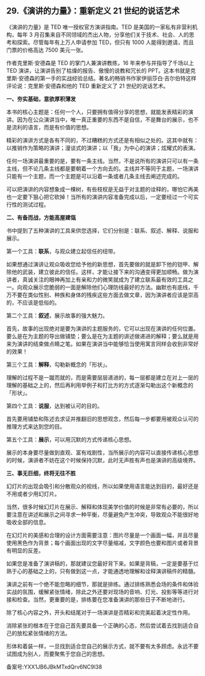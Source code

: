 ## 29.《演讲的力量》：重新定义 21 世纪的说话艺术
《演讲的力量》是 TED 唯一授权官方演讲指南。TED 是美国的一家私有非营利机构，每年 3 月召集来自不同领域的杰出人物，分享他们关于技术、社会、人的思考和探索。尽管每年有上万人申请参加 TED，但只有 1000 人能得到邀请，而且门票的价格高达 7500 美元一张。


作者克里斯·安德森是 TED 的掌门人兼演讲教练，16 年来参与并指导了千场以上 TED 演讲，让演讲告别了枯燥的报告、傲慢的说教和冗长的 PPT。这本书就是克里斯·安德森的第一手的实战经验总结。著名的畅销书作家伊丽莎白·吉尔伯特这样评论说：克里斯·安德森和他的 TED 重新定义了 21 世纪的说话艺术。


**一、夯实基础，意欲厚积薄发**


本书的核心主题是：任何一个人，只要拥有值得分享的思想，就能发表精彩的演讲。因为在公众演讲当中，唯一真正重要的东西不是自信，不是舞台的展示，也不是流利的语言，而是有价值的思想。


精彩的演讲方式是各有不同的，不过糟糕的方式还是有相似之处的。这其中就有：以推销作为策略的演讲；漫谈式的演讲；以「我」为中心的演讲；炫耀式的表演。


任何一场演讲最重要的是，要有一条主线。当然，不是说所有的演讲只可以有一条主线，但不论几条主线都是要朝着一个方向去的。主线并不等同于主题，一场演讲只能有一个主题，而一个主题是可以沿着一条或者几条主线去阐述完成的。


可以把演讲的内容想象成一棵树，有些枝杈是无益于对主题的诠释的，哪怕它再美也一定要下狠心把它砍掉！当所有的演讲内容准备完成以后，一定要经过一个可实行性的测试过程。


**二、有备而战，方能高屋建瓴**


书中提到了五种演讲的工具来供您选择，它们分别是：联系、叙述、解释、说服和展示。


第一个工具：**联系**，与观众建立起信任的纽带。


如果想通过演讲让观众吸收您给予他的新思想，首先要做的就是卸下他的铠甲、解除他的武装，建立彼此的信任。这样，才能让接下来的沟通变得更加顺畅。做为演讲者，真诚关注的眼神再加上有亲和力的微笑就成为了建立联系最有效的工具之一。向观众展示您脆弱的一面是解除他们心理防线最好的方法。幽默也有底线，千万不要在类似性别、种族和身体的残疾这些方面去做文章，因为演讲者应该是崇高的，不应该是低俗的。


第二个工具：**叙述**，展示故事的强大魅力。


首先，故事的出现绝对是要为演讲的主题服务的，它可以出现在演讲的任何位置。要么是在为主题的导出做铺垫；要么是在为主题的讲述做递进的解释；要么就是用来为演讲的结束做点睛之笔。如果在演讲当中能够恰当使用寓言同样会收到非常好的效果！


第三个工具：**解释**，勾勒新概念的「形状」。


理解的过程不是一蹴而就的，而是需要层层递进的，每一层都是建立在对上一层的理解的基础之上的，然后再利用举例子和打比方的方式逐渐勾勒出这个新概念的「形状」。


第四个工具：**说服**，达到被认可的目的。


首先要用铺垫和陈述去求证并推翻旧的思想观念，然后每一步都要用被观众认可的推理方式来达到您的目。


第五个工具：**展示**，可以用沉默的方式传递核心思想。


展示的本身要尽量做到直观、富有戏剧性，当所展示的内容可以直接传递核心思想的时候，演讲者不妨在这个时候保持沉默，此时无声胜有声也是演讲的高级境界。


**三、事无巨细，终将无往不胜**


幻灯片的出现会吸引和分散观众的视线，所以如果使用语言能达到目的，最好还是不用或者少用幻灯片。


当然，很多时候幻灯片在展示、解释和体现美学价值的时候是非常有必要的，所以要注意在讲述和展示之间寻求一种平衡，尽量避免产生冲突，导致观众不能很好地吸收全部的信息。


在幻灯片的美感和合理的设计方面需要注意：图片尽量是一个画面一幅，并且尽量使用黑色作为背景；每个画面出现的文字尽量缩减，文字颜色也要和图片或者背景有明显的反差。


如果您是准备了演讲稿的，那就建议您最好背下来。如果是背稿，一定是要基于烂熟于心的基础之上的，只有做到这一点，才能通透地理解和诠释演讲稿件的精髓。


演讲之前有一个绝不能忽略的细节，那就是排练。通过排练熟悉会场的条件和体验实战的氛围，缓解紧张情绪，除此之外还要对现场的音响、灯光、投影等等进行对接和检查。当然，更重要的是，排练要在您准备演讲的那些日子不断地进行。


除了核心内容之外，开头和结尾对于一场演讲是否精彩和完美起着决定性作用。


消除紧张的根本在于您自己首先要具备一个正确的心态，然后尝试着去找到适合自己的放松紧张情绪的方法。


形体和着装一样，一旦找到适合您自己的展示方式，就不要有太多顾虑。永远不要试图成为别人，而要聚焦于您自己的思想。


备案号:YXX1JB6JBkMTxdQrv6NC9l38

